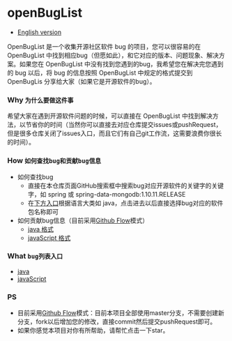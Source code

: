 # openBugList
* [English version](./README_EN.md)


OpenBugList 是一个收集开源社区软件 bug 的项目，您可以很容易的在 OpenBugList 中找到相应bug（但愿如此），和它对应的版本、问题现象、解决方案。如果您在 OpenBugList 中没有找到您遇到的bug，我希望您在解决完您遇到的 bug 以后，将 bug 的信息按照 OpenBugList 中规定的格式提交到 OpenBugLis 分享给大家（如果它是开源软件的bug）。


### Why `为什么要做这件事`
希望大家在遇到开源软件问题的时候，可以直接在 OpenBugList 中找到解决方法，以节省你的时间（当然你可以直接去对应仓库提交issues或pushRequest，但是很多仓库关闭了issues入口，而且它们有自己git工作流，这需要浪费你很长的时间）。


### How `如何查找bug和贡献bug信息`
* 如何查找bug
    * 直接在本仓库页面GitHub搜索框中搜索bug对应开源软件的关键字的关键字，如 spring 或 spring-data-mongodb:1.10.11.RELEASE
    * 在[下方入口](#what)️根据语言大类如 java，点击进去以后直接选择bug对应的软件包名称即可
* 如何贡献bug信息（目前采用[Github Flow](https://guides.github.com/introduction/flow/)模式）
    * [java 格式](./java/EXAMPLE.md)
    * [javaScript 格式](./javaScript/EXAMPLE.md)


### What `bug列表入口`
* [java](./java/HOME.md)
* [javaScript](./javaScript/HOME.md)
<span id="what"/>


### PS
* 目前采用[Github Flow](https://guides.github.com/introduction/flow/)模式：目前本项目全部使用master分支，不需要创建新分支，fork以后增加您的修改，直接commit然后提交pushRequest即可。
* 如果你感觉本项目对你有所帮助，请帮忙点击一下star。
